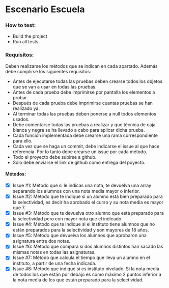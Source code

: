# Escenario Escuela

### How to test:
- Build the project
- Run all tests.

### Requisítos:
Deben realizarse los métodos que se indican en cada apartado. Además debe cumplirse los siguientes requisitos:
-   Antes de ejecutarse todas las pruebas deben crearse todos los objetos que se van a usar en todas las pruebas.
-   Antes de cada prueba debe imprimirse por pantalla los elementos a probar.
-   Después de cada prueba debe imprimirse cuantas pruebas se han realizado ya.
-   Al terminar todas las pruebas deben ponerse a null todos elementos usados.
-   Debe comentarse todas las pruebas a realizar y que técnica de caja blanca y negra se ha llevado a cabo para aplicar dicha prueba.
-   Cada función implementada debe crearse una rama correspondiente para ello.
-   Cada vez que se haga un commit, debe indicarse el issue al que hace referencia. Por lo tanto debe crearse un issue por cada método.
-   Todo el proyecto debe subirse a github.
-   Sólo debe enviarse el link de github como entrega del poyecto.

#### Métodos:

-   [x]  Issue #1: Método que si le indicas una nota, te devuelva una array separando los alumnos con una nota media mayor o inferior.
-   [x]  Issue #2: Método que te indique si un alumno está bien preparado para la selectividad, es decir ha aprobado el curso y su nota media es mayor que 7.
-   [x]  Issue #3: Método que te devuelva otro alumno que está preparado para la selectividad pero con mayor nota que el indicado.
-   [x]  Issue #4: Método que te indique si el instituto tiene alumnos que no están preparados para la selectividad y son mayores de 18 años.
-   [x]  Issue #5: Método que devuelva los alumnos que aprobaron una asignatura entre dos notas.
-   [x]  Issue #6: Método que compara si dos alumnos distintos han sacado las mismas notas en todas las asignaturas.
-   [x]  Issue #7: Método que calcula el tiempo que lleva un alumno en el instituto, a partir de una fecha indicada.
-   [x]  Issue #8: Método que indique si es instituto nivelado: Si la nota media de todos los que están por debajo es como máximo 2 puntos inferior a la nota media de los que están preparado para la selectividad.